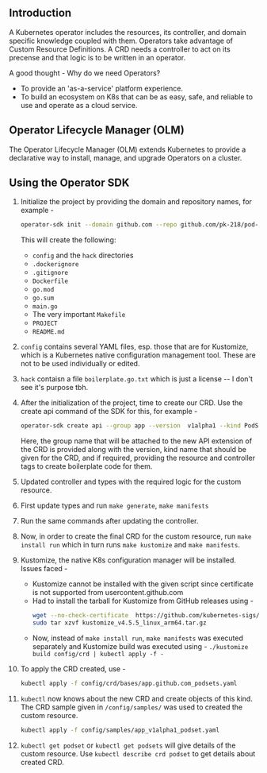## Introduction

A Kubernetes operator includes the resources, its controller, and domain specific knowledge coupled with them.
Operators take advantage of Custom Resource Definitions. 
A CRD needs a controller to act on its precense and that logic is to be written in an operator.

A good thought - Why do we need Operators? 
- To provide an 'as-a-service' platform experience. 
- To build an ecosystem on K8s that can be as easy, safe, and reliable to use and operate as a cloud service.

## Operator Lifecycle Manager (OLM)

The Operator Lifecycle Manager (OLM) extends Kubernetes to provide a declarative way to install, manage, and upgrade Operators on a cluster.

## Using the Operator SDK

1. Initialize the project by providing the domain and repository names, for example -
    ```bash
    operator-sdk init --domain github.com --repo github.com/pk-218/pod-set
    ```
    This will create the following:
    - `config` and the `hack` directories
    - `.dockerignore`
    - `.gitignore`
    - `Dockerfile`
    - `go.mod`
    - `go.sum`
    - `main.go`
    - The very important `Makefile`
    - `PROJECT`
    - `README.md`

2. `config` contains several YAML files, esp. those that are for Kustomize, which is a Kubernetes native configuration management tool. These are not to be used individually or edited.

3. `hack` contaisn a file `boilerplate.go.txt` which is just a license -- I don't see it's purpose tbh.

4. After the initialization of the project, time to create our CRD. Use the create api command of the SDK for this, for example -
    ```bash
    operator-sdk create api --group app --version  v1alpha1 --kind PodSet --resource --controller
    ```
    Here, the group name that will be attached to the new API extension of the CRD is provided along with the version, kind name that should be given for the CRD, and if required, providing the resource and controller tags to create boilerplate code for them.

5. Updated controller and types with the required logic for the custom resource.

6. First update types and run `make generate`, `make manifests`

7. Run the same commands after updating the controller.

8. Now, in order to create the final CRD for the custom resource, run `make install run` which in turn runs `make kustomize` and `make manifests`. 

9. Kustomize, the native K8s configuration manager will be installed. Issues faced -
    - Kustomize cannot be installed with the given script since certificate is not supported from usercontent.github.com
    - Had to install the tarball for Kustomize from GitHub releases using -
        ```bash
        wget --no-check-certificate  https://github.com/kubernetes-sigs/kustomize/releases/download/kustomize%2Fv4.5.5/kustomize_v4.5.5_linux_arm64.tar.gz
        sudo tar xzvf kustomize_v4.5.5_linux_arm64.tar.gz 
        ```
    - Now, instead of `make install run`, `make manifests` was executed separately and Kustomize build was executed using - `./kustomize build config/crd | kubectl apply -f -`

10. To apply the CRD created, use -
    ```bash
    kubectl apply -f config/crd/bases/app.github.com_podsets.yaml 
    ```

11. `kubectl` now knows about the new CRD and create objects of this kind. The CRD sample given in `/config/samples/` was used to created the custom resource.
    ```bash
    kubectl apply -f config/samples/app_v1alpha1_podset.yaml 
    ```

12. `kubectl get podset` or `kubectl get podsets` will give details of the custom resource. Use `kubectl describe crd podset` to get details about created CRD.